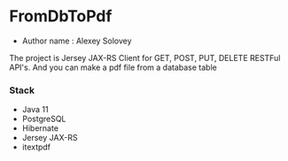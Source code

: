 # FromDbToPdf #


* Author name : Alexey Solovey

The project is Jersey JAX-RS Client for GET, POST, PUT, DELETE RESTFul API's. And you can make a pdf file from a database table


### Stack ###

* Java 11
* PostgreSQL
* Hibernate
* Jersey JAX-RS
* itextpdf
